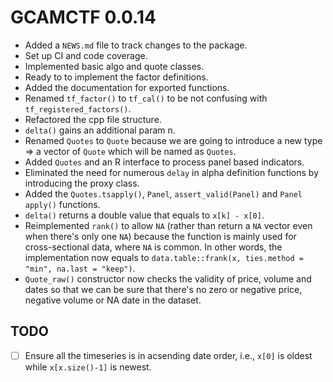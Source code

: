 # GCAMCTF 0.0.14

* Added a `NEWS.md` file to track changes to the package.
* Set up CI and code coverage.
* Implemented basic algo and quote classes.
* Ready to to implement the factor definitions.
* Added the documentation for exported functions.
* Renamed `tf_factor()` to `tf_cal()` to be not confusing with `tf_registered_factors()`.
* Refactored the cpp file structure.
* `delta()` gains an additional param n.
* Renamed `Quotes` to `Quote` because we are going to introduce a new type => a vector of `Quote` which will be named as `Quotes`.
* Added `Quotes` and an R interface to process panel based indicators.
* Eliminated the need for numerous `delay` in alpha definition functions by introducing the proxy class.
* Added the `Quotes.tsapply()`, `Panel`, `assert_valid(Panel)` and `Panel apply()` functions.
* `delta()` returns a double value that equals to `x[k] - x[0]`.
* Reimplemented `rank()` to allow `NA` (rather than return a `NA` vector even when there's only one `NA`) because the function is mainly used for cross-sectional data, where `NA` is common. In other words, the implementation now equals to `data.table::frank(x, ties.method = "min", na.last = "keep")`.
* `Quote_raw()` constructor now checks the validity of price, volume and dates so that we can be sure that there's no zero or negative price, negative volume or NA date in the dataset.

## TODO

- [ ] Ensure all the timeseries is in acsending date order, i.e., `x[0]` is oldest while `x[x.size()-1]` is newest.
